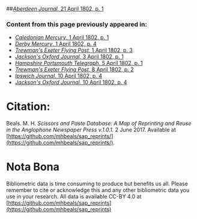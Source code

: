 ##[*Aberdeen Journal*, 21 April 1802, p. 1](https://mhbeals.github.io/sap_html/Aberdeen-Journal/Aberdeen-Journal-21-April-1802-p-1)

### Content from this page previously appeared in:
+ [*Caledonian Mercury*, 1 April 1802, p. 1](https://mhbeals.github.io/sap_html/Caledonian-Mercury/Caledonian-Mercury-1-April-1802-p-1)
+ [*Derby Mercury*, 1 April 1802, p. 4](https://mhbeals.github.io/sap_html/Derby-Mercury/Derby-Mercury-1-April-1802-p-4)
+ [*Trewman's Exeter Flying Post*, 1 April 1802, p. 3](https://mhbeals.github.io/sap_html/Trewman's-Exeter-Flying-Post/Trewman's-Exeter-Flying-Post-1-April-1802-p-3)
+ [*Jackson's Oxford Journal*, 3 April 1802, p. 1](https://mhbeals.github.io/sap_html/Jackson's-Oxford-Journal/Jackson's-Oxford-Journal-3-April-1802-p-1)
+ [*Hampshire Portsmouth Telegraph*, 5 April 1802, p. 1](https://mhbeals.github.io/sap_html/Hampshire-Portsmouth-Telegraph/Hampshire-Portsmouth-Telegraph-5-April-1802-p-1)
+ [*Trewman's Exeter Flying Post*, 8 April 1802, p. 2](https://mhbeals.github.io/sap_html/Trewman's-Exeter-Flying-Post/Trewman's-Exeter-Flying-Post-8-April-1802-p-2)
+ [*Ipswich Journal*, 10 April 1802, p. 4](https://mhbeals.github.io/sap_html/Ipswich-Journal/Ipswich-Journal-10-April-1802-p-4)
+ [*Jackson's Oxford Journal*, 10 April 1802, p. 4](https://mhbeals.github.io/sap_html/Jackson's-Oxford-Journal/Jackson's-Oxford-Journal-10-April-1802-p-4)
                    
# Citation: 

Beals. M. H. *Scissors and Paste Database: A Map of Reprinting and Reuse in the Anglophone Newspaper Press v.1.0.1.* 2 June 2017. Available at [https://github.com/mhbeals/sap_reprints/](https://github.com/mhbeals/sap_reprints/). 
                    
# Nota Bona

Bibliometric data is time consuming to produce but benefits us all. Please remember to cite or acknowledge this and any other bibliometric data you use in your research. All data is available CC-BY 4.0 at [https://github.com/mhbeals/sap_reprints](https://github.com/mhbeals/sap_reprints)